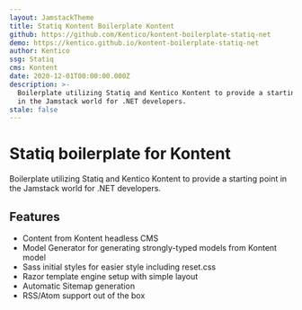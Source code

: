 ```yaml
---
layout: JamstackTheme
title: Statiq Kontent Boilerplate Kontent
github: https://github.com/Kentico/kontent-boilerplate-statiq-net
demo: https://kentico.github.io/kontent-boilerplate-statiq-net
author: Kentico
ssg: Statiq
cms: Kontent
date: 2020-12-01T00:00:00.000Z
description: >-
  Boilerplate utilizing Statiq and Kentico Kontent to provide a starting point
  in the Jamstack world for .NET developers.
stale: false
---
```


# Statiq boilerplate for Kontent

Boilerplate utilizing Statiq and Kentico Kontent to provide a starting point in the Jamstack world for .NET developers.

## Features

* Content from Kontent headless CMS
* Model Generator for generating strongly-typed models from Kontent model
* Sass initial styles for easier style including reset.css
* Razor template engine setup with simple layout
* Automatic Sitemap generation
* RSS/Atom support out of the box
